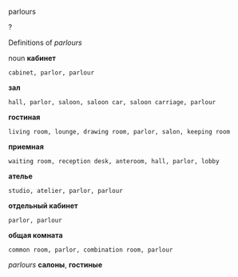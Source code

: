 parlours

?


Definitions of _parlours_

noun
**кабинет**

    cabinet, parlor, parlour
**зал**

    hall, parlor, saloon, saloon car, saloon carriage, parlour
**гостиная**

    living room, lounge, drawing room, parlor, salon, keeping room
**приемная**

    waiting room, reception desk, anteroom, hall, parlor, lobby
**ателье**

    studio, atelier, parlor, parlour
**отдельный кабинет**

    parlor, parlour
**общая комната**

    common room, parlor, combination room, parlour

_parlours_
**салоны**, **гостиные**